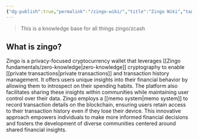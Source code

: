 ```yaml
---
{"dg-publish":true,"permalink":"/zingo-wiki/","title":"Zingo Wiki","tags":["gardenEntry"]}
---
```


> This is a knowledge base for all things zingo/zcash

## What is zingo?
Zingo is a privacy-focused cryptocurrency wallet that leverages [[Zingo fundamentals/zero-knowledge\|zero-knowledge]] cryptography to enable [[private transactions\|private transactions]] and transaction history management. It offers users unique insights into their financial behavior by allowing them to introspect on their spending habits. The platform also facilitates sharing these insights within communities while maintaining user control over their data. Zingo employs a [[memo system\|memo system]] to record transaction details on the blockchain, ensuring users retain access to their transaction history even if they lose their device. This innovative approach empowers individuals to make more informed financial decisions and fosters the development of diverse communities centered around shared financial insights.
